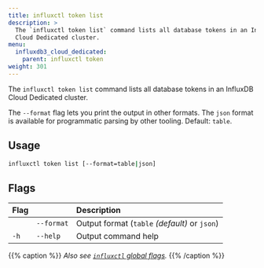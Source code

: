 ```yaml
---
title: influxctl token list
description: >
  The `influxctl token list` command lists all database tokens in an InfluxDB
  Cloud Dedicated cluster.
menu:
  influxdb3_cloud_dedicated:
    parent: influxctl token
weight: 301
---
```


The `influxctl token list` command lists all database tokens in an InfluxDB Cloud
Dedicated cluster.

The `--format` flag lets you print the output in other formats.
The `json` format is available for programmatic parsing by other tooling.
Default: `table`.

## Usage

```sh
influxctl token list [--format=table|json]
```

## Flags

| Flag |            | Description                                   |
| :--- | :--------- | :-------------------------------------------- |
|      | `--format` | Output format (`table` _(default)_ or `json`) |
| `-h` | `--help`   | Output command help                           |

{{% caption %}}
_Also see [`influxctl` global flags](/influxdb3/cloud-dedicated/reference/cli/influxctl/#global-flags)._
{{% /caption %}}

